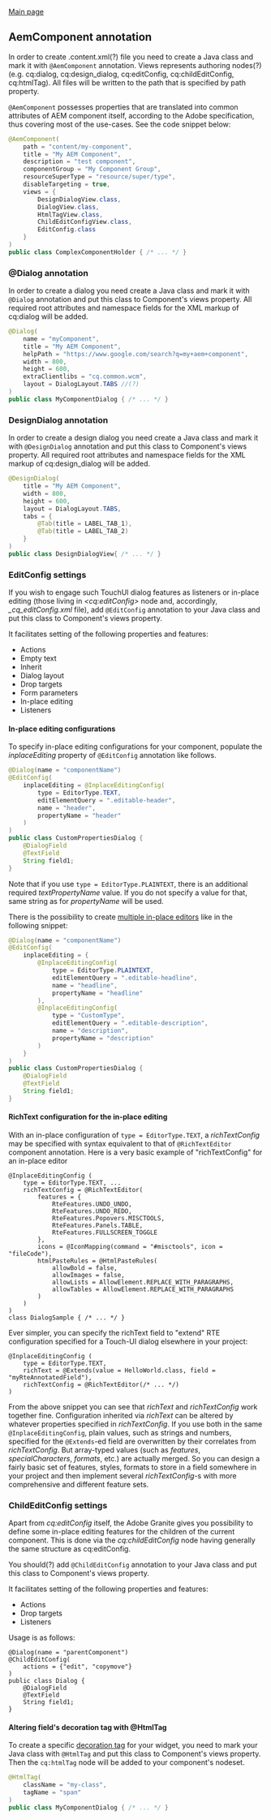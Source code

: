 [Main page](../../README.md)
## AemComponent annotation
In order to create .content.xml(?) file you need to create a Java class and mark it with `@AemComponent` annotation. Views represents authoring nodes(?) (e.g. cq:dialog, cq:design_dialog, cq:editConfig, cq:childEditConfig, cq:htmlTag). All files will be written to the path that is specified by path property.

`@AemComponent` possesses properties that are translated into common attributes of AEM component itself, according to the Adobe specification, thus covering most of the use-cases. See the code snippet below:
```java
@AemComponent(
    path = "content/my-component",
    title = "My AEM Component",
    description = "test component",
    componentGroup = "My Component Group",
    resourceSuperType = "resource/super/type",
    disableTargeting = true,
    views = {
        DesignDialogView.class,
        DialogView.class,
        HtmlTagView.class,
        ChildEditConfigView.class,
        EditConfig.class
    }
)
public class ComplexComponentHolder { /* ... */ }
```

### @Dialog annotation
In order to create a dialog you need create a Java class and mark it with `@Dialog` annotation and put this class to Component's views property. All required root attributes and namespace fields for the XML markup of cq:dialog  will be added.

```java
@Dialog(
    name = "myComponent",
    title = "My AEM Component",
    helpPath = "https://www.google.com/search?q=my+aem+component",
    width = 800,
    height = 600,
    extraClientlibs = "cq.common.wcm",
    layout = DialogLayout.TABS //(?)
)
public class MyComponentDialog { /* ... */ }
```

### DesignDialog annotation
In order to create a design dialog you need create a Java class and mark it with `@DesignDialog` annotation and put this class to Component's views property. All required root attributes and namespace fields for the XML markup of cq:design_dialog  will be added.

```java
@DesignDialog(
    title = "My AEM Component",
    width = 800,
    height = 600,
    layout = DialogLayout.TABS,
    tabs = {
        @Tab(title = LABEL_TAB_1),
        @Tab(title = LABEL_TAB_2)
    }
)
public class DesignDialogView{ /* ... */ }
```

### EditConfig settings
If you wish to engage such TouchUI dialog features as listeners or in-place editing (those living in *\<cq:editConfig>* node and, accordingly, *_cq_editConfig.xml* file), add `@EditConfig` annotation to your Java class and put this class to Component's views property.

It facilitates setting of the following properties and features:

- Actions
- Empty text
- Inherit
- Dialog layout
- Drop targets
- Form parameters
- In-place editing
- Listeners

#### In-place editing configurations
To specify in-place editing configurations for your component, populate the  *inplaceEditing* property of `@EditConfig` annotation like follows.

```java
@Dialog(name = "componentName")
@EditConfig(
    inplaceEditing = @InplaceEditingConfig(
        type = EditorType.TEXT,
        editElementQuery = ".editable-header",
        name = "header",
        propertyName = "header"
    )
)
public class CustomPropertiesDialog {
    @DialogField
    @TextField
    String field1;
}
```
Note that if you use `type = EditorType.PLAINTEXT`, there is an additional required *textPropertyName* value. If you do not specify a value for that, same string as for *propertyName* will be used.

There is the possibility to create [multiple in-place editors](https://helpx.adobe.com/experience-manager/6-5/sites/developing/using/multiple-inplace-editors.html) like in the following snippet:
```java
@Dialog(name = "componentName")
@EditConfig(
    inplaceEditing = {
        @InplaceEditingConfig(
            type = EditorType.PLAINTEXT,
            editElementQuery = ".editable-headline",
            name = "headline",
            propertyName = "headline"
        ),
        @InplaceEditingConfig(
            type = "CustomType",
            editElementQuery = ".editable-description",
            name = "description",
            propertyName = "description"
        )
    }
)
public class CustomPropertiesDialog {
    @DialogField
    @TextField
    String field1;
}
```
#### RichText configuration for the in-place editing
With an in-place configuration of `type = EditorType.TEXT`, a *richTextConfig* may be specified with syntax equivalent to that of `@RichTextEditor` component annotation.
Here is a very basic example of "richTextConfig" for an in-place editor
```
@InplaceEditingConfig (
    type = EditorType.TEXT, ...
    richTextConfig = @RichTextEditor(
        features = {
            RteFeatures.UNDO_UNDO,
            RteFeatures.UNDO_REDO,
            RteFeatures.Popovers.MISCTOOLS,
            RteFeatures.Panels.TABLE,
            RteFeatures.FULLSCREEN_TOGGLE
        },
        icons = @IconMapping(command = "#misctools", icon = "fileCode"),
        htmlPasteRules = @HtmlPasteRules(
            allowBold = false,
            allowImages = false,
            allowLists = AllowElement.REPLACE_WITH_PARAGRAPHS,
            allowTables = AllowElement.REPLACE_WITH_PARAGRAPHS
        )
    )
)
class DialogSample { /* ... */ }
```
Ever simpler, you can specify the richText field to "extend" RTE configuration specified for a Touch-UI dialog elsewhere in your project:

```
@InplaceEditingConfig (
    type = EditorType.TEXT,
    richText = @Extends(value = HelloWorld.class, field = "myRteAnnotatedField"),
    richTextConfig = @RichTextEditor(/* ... */)
)
```
From the above snippet you can see that *richText* and *richTextConfig* work together fine. Configuration inherited via *richText* can be altered by whatever properties specified in *richTextConfig*. If you use both in the same `@InplaceEditingConfig`, plain values, such as strings and numbers, specified for the `@Extends`-ed field are overwritten by their correlates from *richTextConfig*. But array-typed values (such as *features*, *specialCharacters*, *formats*, etc.) are actually merged. So you can design a fairly basic set of features, styles, formats to store in a field somewhere in your project and then implement several *richTextConfig*-s with more comprehensive and different feature sets.

### ChildEditConfig settings
Apart from *cq:editConfig* itself, the Adobe Granite gives you possibility to define some in-place editing features for the children of the current component. This is done via the *cq:childEditConfig* node having generally the same structure as cq:editConfig.

You should(?) add `@ChildEditConfig` annotation to your Java class and put this class to Component's views property.

It facilitates setting of the following properties and features:

- Actions
- Drop targets
- Listeners

Usage is as follows:
```
@Dialog(name = "parentComponent")
@ChildEditConfig(
    actions = {"edit", "copymove"}
)
public class Dialog {
    @DialogField
    @TextField
    String field1;
}
```
#### Altering field's decoration tag with @HtmlTag
To create a specific [decoration tag](https://docs.adobe.com/content/help/en/experience-manager-65/developing/components/decoration-tag.html) for your widget, you need to mark your Java class with `@HtmlTag` and put this class to Component's views property. Then the `cq:htmlTag` node will be added to your component's nodeset.
```java
@HtmlTag(
    className = "my-class",
    tagName = "span"
)
public class MyComponentDialog { /* ... */ }
```
